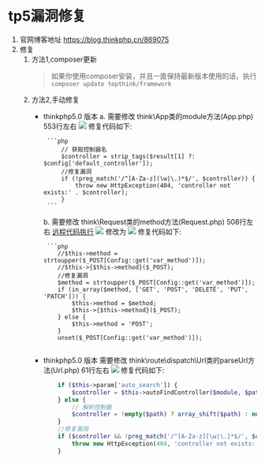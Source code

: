 # tp5漏洞修复
1. 官网博客地址  <https://blog.thinkphp.cn/869075>
2. 修复
    1. 方法1,composer更新 
        > 如果你使用composer安装，并且一直保持最新版本使用的话，执行 `composer update topthink/framework`
    2. 方法2,手动修复
        -  thinkphp5.0 版本 
            a. 需要修改 think\App类的module方法(App.php)  553行左右
                ![](https://ws1.sinaimg.cn/large/0063sFGSgy1fzpitawzz3j30pt0560t4.jpg) 
                修复代码如下: 
               
                ```php
                    // 获取控制器名
                    $controller = strip_tags($result[1] ?: $config['default_controller']);
                    //修复漏洞
                    if (!preg_match('/^[A-Za-z](\w|\.)*$/', $controller)) {
                        throw new HttpException(404, 'controller not exists:' . $controller);
                    }
                ```
            
            b. 需要修改 think\Request类的method方法(Request.php)  508行左右 [远程代码执行](https://yq.aliyun.com/articles/686397)
               ![](https://ws1.sinaimg.cn/large/0063sFGSgy1fzpjjtbuqpj30zs0f075p.jpg) 
               修改为 ![](https://ws1.sinaimg.cn/large/0063sFGSgy1fzpjkqtxqej31040ermyu.jpg)
               修复代码如下:   
               
               
                ```php
                   //$this->method = strtoupper($_POST[Config::get('var_method')]);
                   //$this->{$this->method}($_POST);
                   //修复漏洞
                   $method = strtoupper($_POST[Config::get('var_method')]);
                   if (in_array($method, ['GET', 'POST', 'DELETE', 'PUT', 'PATCH'])) {
                       $this->method = $method;
                       $this->{$this->method}($_POST);
                   } else {
                       $this->method = 'POST';
                   }
                   unset($_POST[Config::get('var_method')]);
            ```
         - thinkphp5.0 版本  需要修改 think\route\dispatch\Url类的parseUrl方法(Url.php) 61行左右
            ![](https://ws1.sinaimg.cn/large/0063sFGSgy1fzpj5rntirj30o807caal.jpg)
            修复代码如下:
            ```php
                if ($this->param['auto_search']) {
                    $controller = $this->autoFindController($module, $path);
                } else {
                    // 解析控制器
                    $controller = !empty($path) ? array_shift($path) : null;
                }
                //修复漏洞
                if ($controller && !preg_match('/^[A-Za-z][\w|\.]*$/', $controller)) {
                    throw new HttpException(404, 'controller not exists:' . $controller);
                }
            ```
    
    
    
